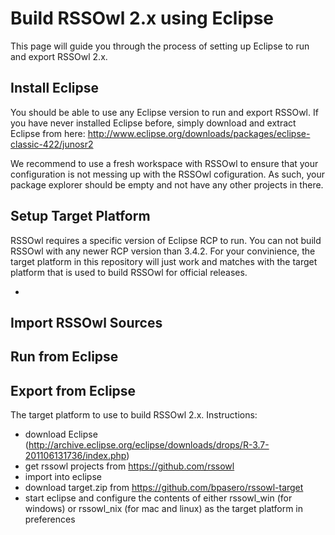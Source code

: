 Build RSSOwl 2.x using Eclipse
==============================

This page will guide you through the process of setting up Eclipse to run and export RSSOwl 2.x.

## Install Eclipse

You should be able to use any Eclipse version to run and export RSSOwl. If you have never installed Eclipse before, simply download
and extract Eclipse from here: http://www.eclipse.org/downloads/packages/eclipse-classic-422/junosr2

We recommend to use a fresh workspace with RSSOwl to ensure that your configuration is not messing up with the RSSOwl cofiguration.
As such, your package explorer should be empty and not have any other projects in there.

## Setup Target Platform

RSSOwl requires a specific version of Eclipse RCP to run. You can not build RSSOwl with any newer RCP version than 3.4.2. For your convinience,
the target platform in this repository will just work and matches with the target platform that is used to build RSSOwl for official releases.

* 

## Import RSSOwl Sources


## Run from Eclipse

## Export from Eclipse



The target platform to use to build RSSOwl 2.x. Instructions:

* download Eclipse (http://archive.eclipse.org/eclipse/downloads/drops/R-3.7-201106131736/index.php)
* get rssowl projects from https://github.com/rssowl
* import into eclipse
* download target.zip from https://github.com/bpasero/rssowl-target
* start eclipse and configure the contents of either rssowl_win (for windows) or rssowl_nix (for mac and linux) as the target platform in preferences
